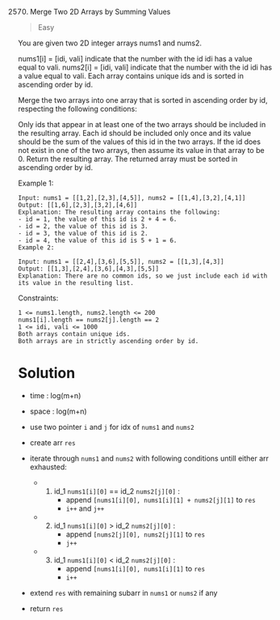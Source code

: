 2570. Merge Two 2D Arrays by Summing Values

> Easy

You are given two 2D integer arrays nums1 and nums2.

nums1[i] = [idi, vali] indicate that the number with the id idi has a value equal to vali.
nums2[i] = [idi, vali] indicate that the number with the id idi has a value equal to vali.
Each array contains unique ids and is sorted in ascending order by id.

Merge the two arrays into one array that is sorted in ascending order by id, respecting the following conditions:

Only ids that appear in at least one of the two arrays should be included in the resulting array.
Each id should be included only once and its value should be the sum of the values of this id in the two arrays. If the id does not exist in one of the two arrays, then assume its value in that array to be 0.
Return the resulting array. The returned array must be sorted in ascending order by id.

 

Example 1:
```
Input: nums1 = [[1,2],[2,3],[4,5]], nums2 = [[1,4],[3,2],[4,1]]
Output: [[1,6],[2,3],[3,2],[4,6]]
Explanation: The resulting array contains the following:
- id = 1, the value of this id is 2 + 4 = 6.
- id = 2, the value of this id is 3.
- id = 3, the value of this id is 2.
- id = 4, the value of this id is 5 + 1 = 6.
Example 2:

Input: nums1 = [[2,4],[3,6],[5,5]], nums2 = [[1,3],[4,3]]
Output: [[1,3],[2,4],[3,6],[4,3],[5,5]]
Explanation: There are no common ids, so we just include each id with its value in the resulting list.
```

Constraints:
```
1 <= nums1.length, nums2.length <= 200
nums1[i].length == nums2[j].length == 2
1 <= idi, vali <= 1000
Both arrays contain unique ids.
Both arrays are in strictly ascending order by id.
```

# Solution

- time  : log(m+n)
- space : log(m+n)

- use two pointer `i` and `j` for idx of `nums1` and `nums2`
- create arr `res`
- iterate through `nums1` and `nums2` with following conditions untill either arr exhausted:
    - 1. id_1 `nums1[i][0]` == id_2 `nums2[j][0]` : 
            - append `[nums1[i][0], nums1[i][1] + nums2[j][1]` to `res` 
            - `i++` and `j++`
    - 2. id_1 `nums1[i][0]` > id_2 `nums2[j][0]` : 
            - append `[nums2[j][0], nums2[j][1]` to `res` 
            - `j++`
    - 3. id_1 `nums1[i][0]` < id_2 `nums2[j][0]` : 
            - append `[nums1[i][0], nums1[i][1]` to `res` 
            - `i++`
- extend `res` with remaining subarr in `nums1` or `nums2` if any  
- return `res`